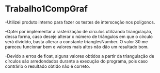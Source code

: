 # Trabalho1CompGraf
-Utilizei produto interno para fazer os testes de intersceção nos polígonos.

-Optei por implementar a rasterização de círculos utilizando triangulação, dessa forma,
caso deseje alterar o número de triângulos em que o círculo será dividido, basta alterar
a constante trianglesNumber. O valor 30 me pareceu funcionar bem e valores mais altos
não dão um resultado bom.

-Devido a erros de float, alguns valores obtidos a partir da triangulação de círculos 
são arredondados durante a execução do programa, pois caso contrário o resultado obtido
não é correto.
